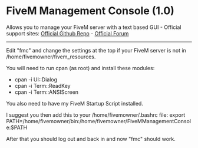 # FiveM Management Console (1.0)
Allows you to manage your FiveM server with a text based GUI - 
Official support sites: [Official Github Repo](https://github.com/fstltna/FiveMManagementConsole) - [Official Forum](https://gta.gameplayer.club/index.php/forum/our-gta-tools)


---

Edit "fmc" and change the settings at the top if your FiveM server is not in /home/fivemowner/fivem_resources.

You will need to run cpan (as root) and install these modules:

- cpan -i UI::Dialog
- cpan -i Term::ReadKey
- cpan -i Term::ANSIScreen

You also need to have my FiveM Startup Script installed.

I suggest you then add this to your /home/fivemowner/.bashrc file:
	export PATH=/home/fivemowner/bin:/home/fivemowner/FiveMManagementConsole:$PATH

After that you should log out and back in and now "fmc" should work.
